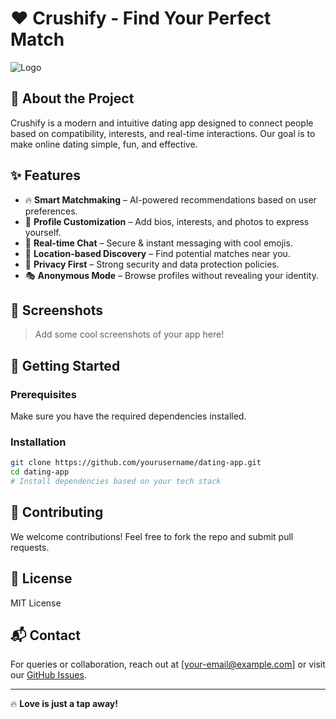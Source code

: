 # ❤️ Crushify - Find Your Perfect Match

![Logo](https://i.pinimg.com/1200x/4b/a3/25/4ba325ebe5429b4a741aeba21f20055f.jpg)

## 🚀 About the Project
Crushify is a modern and intuitive dating app designed to connect people based on compatibility, interests, and real-time interactions. Our goal is to make online dating simple, fun, and effective.

## ✨ Features
- 🔥 **Smart Matchmaking** – AI-powered recommendations based on user preferences.
- 📝 **Profile Customization** – Add bios, interests, and photos to express yourself.
- 💬 **Real-time Chat** – Secure & instant messaging with cool emojis.
- 📍 **Location-based Discovery** – Find potential matches near you.
- 🚫 **Privacy First** – Strong security and data protection policies.
- 🎭 **Anonymous Mode** – Browse profiles without revealing your identity.

## 📸 Screenshots
> Add some cool screenshots of your app here!

## 🚀 Getting Started
### Prerequisites
Make sure you have the required dependencies installed.

### Installation
```bash
git clone https://github.com/yourusername/dating-app.git
cd dating-app
# Install dependencies based on your tech stack
```

## 🤝 Contributing
We welcome contributions! Feel free to fork the repo and submit pull requests.

## 📜 License
MIT License

## 📬 Contact
For queries or collaboration, reach out at [your-email@example.com] or visit our [GitHub Issues](https://github.com/yourusername/dating-app/issues).

---
🔥 **Love is just a tap away!**
